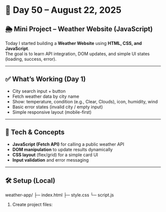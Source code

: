 # 📅 Day 50 – August 22, 2025

## 🌦️ Mini Project – Weather Website (JavaScript)

Today I started building a **Weather Website** using **HTML, CSS, and JavaScript**.  
The goal is to learn API integration, DOM updates, and simple UI states (loading, success, error).

---

## ✅ What’s Working (Day 1)
- City search input + button
- Fetch weather data by city name
- Show: temperature, condition (e.g., Clear, Clouds), icon, humidity, wind
- Basic error states (invalid city / empty input)
- Simple responsive layout (mobile-first)

---

## 🧩 Tech & Concepts
- **JavaScript (Fetch API)** for calling a public weather API
- **DOM manipulation** to update results dynamically
- **CSS layout** (flex/grid) for a simple card UI
- **Input validation** and error messaging

---

## 🛠️ Setup (Local)
weather-app/
├─ index.html
├─ style.css
└─ script.js
1. Create project files:


